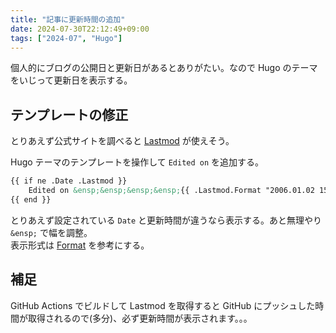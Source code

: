 ```yaml
---
title: "記事に更新時間の追加"
date: 2024-07-30T22:12:49+09:00
tags: ["2024-07", "Hugo"]
---
```


個人的にブログの公開日と更新日があるとありがたい。なので Hugo のテーマをいじって更新日を表示する。

## テンプレートの修正
  
とりあえず公式サイトを調べると [Lastmod](https://gohugo.io/methods/page/lastmod/) が使えそう。


Hugo テーマのテンプレートを操作して `Edited on` を追加する。  
```html
{{ if ne .Date .Lastmod }}
    Edited on &ensp;&ensp;&ensp;&ensp;{{ .Lastmod.Format "2006.01.02 15:04" }}
{{ end }}
```

とりあえず設定されている `Date` と更新時間が違うなら表示する。あと無理やり `&ensp;` で幅を調整。  
表示形式は [Format](https://gohugo.io/methods/time/format/) を参考にする。

## 補足

GitHub Actions でビルドして Lastmod を取得すると GitHub にプッシュした時間が取得されるので(多分)、必ず更新時間が表示されます。。。